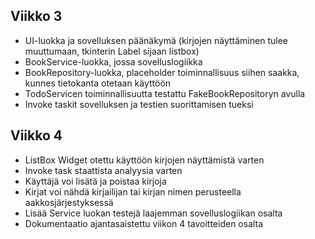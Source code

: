 ## Viikko 3

- UI-luokka ja sovelluksen päänäkymä (kirjojen näyttäminen tulee muuttumaan, tkinterin Label sijaan listbox)  
- BookService-luokka, jossa sovelluslogiikka  
- BookRepository-luokka, placeholder toiminnallisuus siihen saakka, kunnes tietokanta otetaan käyttöön  
- TodoServicen toiminnallisuutta testattu FakeBookRepositoryn avulla  
- Invoke taskit sovelluksen ja testien suorittamisen tueksi  

## Viikko 4

- ListBox Widget otettu käyttöön kirjojen näyttämistä varten
- Invoke task staattista analyysia varten
- Käyttäjä voi lisätä ja poistaa kirjoja
- Kirjat voi nähdä kirjailijan tai kirjan nimen perusteella aakkosjärjestyksessä
- Lisää Service luokan testejä laajemman sovelluslogiikan osalta
- Dokumentaatio ajantasaistettu viikon 4 tavoitteiden osalta

